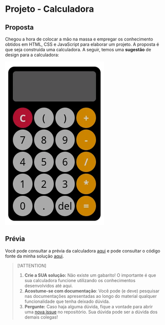 # Projeto - Calculadora
## Proposta
Chegou a hora de colocar a mão na massa e empregar os conhecimento obtidos em HTML, CSS e JavaScript para elaborar um projeto.
A proposta é que seja construída uma calculadora. A seguir, temos uma __sugestão__ de design para a calculadora:

![Desing sugerido da calculadora](./img/calc.webp)
## Prévia
Você pode consultar a prévia da calculadora [aqui](https://htmlpreview.github.io/?https://raw.githubusercontent.com/gzitei/web-fatec/refs/heads/main/05.%20Projeto/projeto/index.html) e pode consultar o código fonte da minha solução [aqui](https://github.com/gzitei/web-fatec/tree/main/05.%20Projeto/projeto). 

> [!ATTENTION]
> 1. __Crie a SUA solução:__ Não existe um gabarito! O importante é que sua calculadora funcione utilizando os conhecimentos desenvolvidos até aqui.
> 2. __Acostume-se com documentação__: Você pode (e deve) pesquisar nas documentações apresentadas ao longo do material qualquer funcionalidade que tenha deixado dúvida.
> 3. __Pergunte:__ Caso haja alguma dúvida, fique a vontade para abrir uma [nova issue](https://github.com/gzitei/web-fatec/issues/new) no repositório. Sua dúvida pode ser a dúvida dos demais colegas!